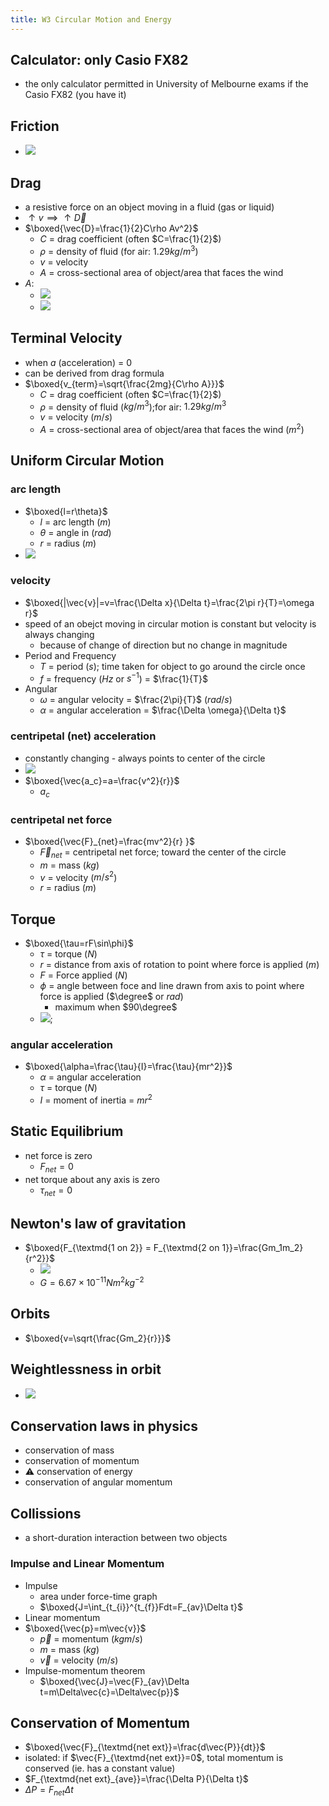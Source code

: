 ```yaml
---
title: W3 Circular Motion and Energy
---
```


## Calculator: only Casio FX82

- the only calculator permitted in University of Melbourne exams if the Casio FX82 (you have it)

## Friction

- ![](/src/assets/phyc10009/2021-03-22-20-01-50.png)

## Drag

- a resistive force on an object moving in a fluid (gas or liquid)
- $\uparrow v \implies \uparrow \vec{D}$
- $\boxed{\vec{D}=\frac{1}{2}C\rho Av^2}$
  - $C$ = drag coefficient (often $C=\frac{1}{2}$)
  - $\rho$ = density of fluid (for air: $1.29kg/m^3$)
  - $v$ = velocity
  - $A$ = cross-sectional area of object/area that faces the wind
- $A$:
  - ![](/src/assets/phyc10009/2021-03-22-20-08-07.png)
  - ![](/src/assets/phyc10009/2021-03-22-20-08-15.png)

## Terminal Velocity

- when $a$ (acceleration) = 0
- can be derived from drag formula
- $\boxed{v_{term}=\sqrt{\frac{2mg}{C\rho A}}}$
  - $C$ = drag coefficient (often $C=\frac{1}{2}$)
  - $\rho$ = density of fluid ($kg/m^3$);for air: $1.29kg/m^3$
  - $v$ = velocity ($m/s$)
  - $A$ = cross-sectional area of object/area that faces the wind ($m^2$)

## Uniform Circular Motion

### arc length

- $\boxed{l=r\theta}$
  - $l$ = arc length ($m$)
  - $\theta$ = angle in ($rad$)
  - $r$ = radius ($m$)
- ![](/src/assets/phyc10009/2021-03-22-20-11-46.png)

### velocity

- $\boxed{|\vec{v}|=v=\frac{\Delta x}{\Delta t}=\frac{2\pi r}{T}=\omega r}$
- speed of an obejct moving in circular motion is constant but velocity is always changing
  - because of change of direction but no change in magnitude
- Period and Frequency
  - $T$ = period ($s$); time taken for object to go around the circle once
  - $f$ = frequency ($Hz$ or $s^{-1}$) = $\frac{1}{T}$
- Angular
  - $\omega$ = angular velocity = $\frac{2\pi}{T}$ ($rad/s$)
  - $\alpha$ = angular acceleration = $\frac{\Delta \omega}{\Delta t}$

### centripetal (net) acceleration

- constantly changing - always points to center of the circle
- ![](/src/assets/phyc10009/2021-03-25-09-07-29.png)
- $\boxed{\vec{a_c}=a=\frac{v^2}{r}}$
  - $a_c$

### centripetal net force

- $\boxed{\vec{F}_{net}=\frac{mv^2}{r} }$
  - $\vec{F}_{net}$ = centripetal net force; toward the center of the circle
  - $m$ = mass ($kg$)
  - $v$ = velocity ($m/s^2$)
  - $r$ = radius ($m$)

## Torque

- $\boxed{\tau=rF\sin\phi}$
  - $\tau$ = torque ($N$)
  - $r$ = distance from axis of rotation to point where force is applied ($m$)
  - $F$ = Force applied ($N$)
  - $\phi$ = angle between foce and line drawn from axis to point where force is applied ($\degree$ or $rad$)
    - maximum when $90\degree$
  - ![](/src/assets/phyc10009/2021-03-25-09-19-51.png);

### angular acceleration

- $\boxed{\alpha=\frac{\tau}{I}=\frac{\tau}{mr^2}}$
  - $\alpha$ = angular acceleration
  - $\tau$ = torque ($N$)
  - $I$ = moment of inertia = $mr^2$

## Static Equilibrium

- net force is zero
  - $F_{net}=0$
- net torque about any axis is zero
  - $\tau_{net}=0$

## Newton's law of gravitation

- $\boxed{F_{\textmd{1 on 2}} = F_{\textmd{2 on 1}}=\frac{Gm_1m_2}{r^2}}$
  - ![](/src/assets/phyc10009/2021-03-25-09-34-49.png)
  - $G=6.67\times10^{-11}Nm^2kg^{-2}$

## Orbits

- $\boxed{v=\sqrt{\frac{Gm_2}{r}}}$

## Weightlessness in orbit

- ![](/src/assets/phyc10009/2021-03-25-09-40-55.png)

## Conservation laws in physics

- conservation of mass
- conservation of momentum
- ⚠️ conservation of energy
- conservation of angular momentum

## Collissions

- a short-duration interaction between two objects

### Impulse and Linear Momentum

- Impulse
  - area under force-time graph
  - $\boxed{J=\int_{t_{i}}^{t_{f}}Fdt=F_{av}\Delta t}$
- Linear momentum
- $\boxed{\vec{p}=m\vec{v}}$
  - $\vec{p}$ = momentum ($kg m/s$)
  - $m$ = mass ($kg$)
  - $\vec{v}$ = velocity ($m/s$)
- Impulse-momentum theorem
  - $\boxed{\vec{J}=\vec{F}_{av}\Delta t=m\Delta\vec{c}=\Delta\vec{p}}$

## Conservation of Momentum

- $\boxed{\vec{F}_{\textmd{net ext}}=\frac{d\vec{P}}{dt}}$
- isolated: if $\vec{F}_{\textmd{net ext}}=0$, total momentum is conserved (ie. has a constant value)
- $F_{\textmd{net ext}_{ave}}=\frac{\Delta P}{\Delta t}$
- $\Delta P = F_{net}\Delta t$
